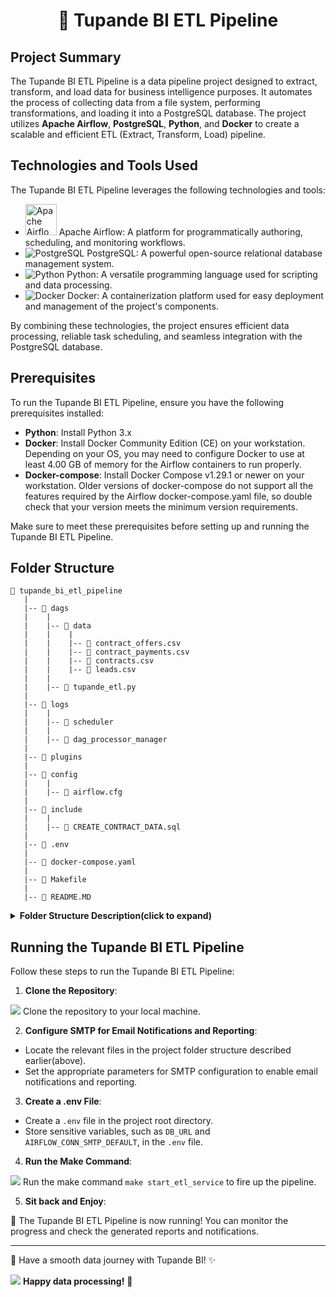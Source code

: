 <div align="center">
    <h1>🚀 Tupande BI ETL Pipeline</h1>
</div>

## Project Summary
The Tupande BI ETL Pipeline is a data pipeline project designed to extract, transform, and load data for business intelligence purposes. It automates the process of collecting data from a file system, performing transformations, and loading it into a PostgreSQL database. The project utilizes **Apache Airflow**, **PostgreSQL**, **Python**, and **Docker** to create a scalable and efficient ETL (Extract, Transform, Load) pipeline.

## Technologies and Tools Used
The Tupande BI ETL Pipeline leverages the following technologies and tools:

- <img src="https://seekicon.com/free-icon-download/airflow_1.svg" alt="Apache Airflow" width="50" height="50"> Apache Airflow: A platform for programmatically authoring, scheduling, and monitoring workflows.
- ![PostgreSQL](https://img.icons8.com/?size=1x&id=38561&format=png) PostgreSQL: A powerful open-source relational database management system.
- ![Python](https://img.icons8.com/color/48/000000/python.png) Python: A versatile programming language used for scripting and data processing.
- ![Docker](https://img.icons8.com/color/48/000000/docker.png) Docker: A containerization platform used for easy deployment and management of the project's components.

By combining these technologies, the project ensures efficient data processing, reliable task scheduling, and seamless integration with the PostgreSQL database.

## Prerequisites
To run the Tupande BI ETL Pipeline, ensure you have the following prerequisites installed:

- **Python**: Install Python 3.x 
- **Docker**: Install Docker Community Edition (CE) on your workstation. Depending on your OS, you may need to configure Docker to use at least 4.00 GB of memory for the Airflow containers to run properly.
- **Docker-compose**: Install Docker Compose v1.29.1 or newer on your workstation. Older versions of docker-compose do not support all the features required by the Airflow docker-compose.yaml file, so double check that your version meets the minimum version requirements.

Make sure to meet these prerequisites before setting up and running the Tupande BI ETL Pipeline.


## **Folder Structure**
```
📂 tupande_bi_etl_pipeline
   |
   |-- 📂 dags
   |    |
   |    |-- 📂 data
   |    |    |
   |    |    |-- 📄 contract_offers.csv
   |    |    |-- 📄 contract_payments.csv
   |    |    |-- 📄 contracts.csv
   |    |    |-- 📄 leads.csv
   |    |
   |    |-- 📄 tupande_etl.py
   |
   |-- 📂 logs
   |    |
   |    |-- 📂 scheduler
   |    |
   |    |-- 📂 dag_processor_manager
   |
   |-- 📂 plugins
   |
   |-- 📂 config
   |    |
   |    |-- 📄 airflow.cfg
   |
   |-- 📂 include
   |    |
   |    |-- 📄 CREATE_CONTRACT_DATA.sql
   |
   |-- 📄 .env
   |
   |-- 📄 docker-compose.yaml
   |
   |-- 📄 Makefile
   |
   |-- 📄 README.MD

```
<details>
<summary><strong>Folder Structure Description(click to expand)</strong></summary>

- 📂 **dags**: Contains the DAG files for the ETL pipeline.
    - 📂 **data**: Stores the data files used in the ETL process.
        - 📄 `contract_offers.csv`: File containing contract offer data.
        - 📄 `contract_payments.csv`: File containing contract payment data.
        - 📄 `contracts.csv`: File containing contract data.
        - 📄 `leads.csv`: File containing lead data.
    - 📄 `tupande_etl.py`: Python script implementing the ETL pipeline.

- 📂 **logs**: Stores logs generated during pipeline execution.
    - 📂 **scheduler**: Contains logs related to the Airflow scheduler.
    - 📂 **dag_processor_manager**: Contains logs related to the DAG processor manager.

- 📂 **plugins**: Holds custom plugins or modules used in the ETL pipeline.

- 📂 **config**: Contains configuration files for Airflow.
    - 📄 `airflow.cfg`: Airflow configuration file.

- 📂 **include**: Contains additional SQL or script files used in the ETL process.
    - 📄 `CREATE_CONTRACT_DATA.sql`: SQL script for creating contract data.

- 📄 `.env`: Environment file containing environment variables.

- 📄 `docker-compose.yaml`: Docker Compose file for containerized deployment.

- 📄 `Makefile`: Makefile with predefined tasks for managing the pipeline.

- 📄 `README.MD`: Readme file providing information and instructions about the ETL pipeline.

</details>

## Running the Tupande BI ETL Pipeline

Follow these steps to run the Tupande BI ETL Pipeline:

1. **Clone the Repository**: 

<img src="https://img.icons8.com/color/24/000000/git.png"/> Clone the repository to your local machine.

2. **Configure SMTP for Email Notifications and Reporting**:
- Locate the relevant files in the project folder structure described earlier(above).
- Set the appropriate parameters for SMTP configuration to enable email notifications and reporting.

3. **Create a .env File**:
- Create a `.env` file in the project root directory.
- Store sensitive variables, such as `DB_URL` and `AIRFLOW_CONN_SMTP_DEFAULT`, in the `.env` file.

4. **Run the Make Command**: 

<img src="https://img.icons8.com/color/24/000000/console.png"/> Run the make command `make start_etl_service` to fire up the pipeline.

5. **Sit back and Enjoy**:

🎉 The Tupande BI ETL Pipeline is now running! You can monitor the progress and check the generated reports and notifications.

---

🚀 Have a smooth data journey with Tupande BI! ✨

<img src="https://img.icons8.com/ios-filled/50/000000/rocket.png"/> **Happy data processing!** 🎉
